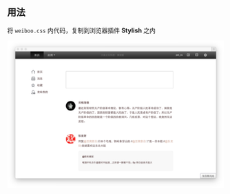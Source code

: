## 用法

将 `weiboo.css` 内代码，复制到浏览器插件 **Stylish** 之内

<!-- ![Screenshot](screenshot.jpg) -->
![Screenshot](screenshot2.jpg)
